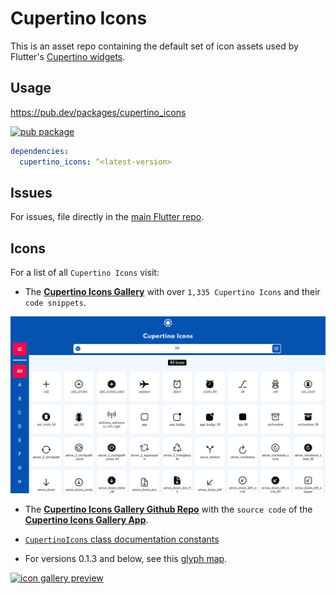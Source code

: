 # Cupertino Icons

This is an asset repo containing the default set of icon assets used by
Flutter's [Cupertino widgets](https://github.com/flutter/flutter/tree/master/packages/flutter/lib/src/cupertino).

## Usage

<https://pub.dev/packages/cupertino_icons>

[![pub package](https://img.shields.io/pub/v/cupertino_icons.svg)](https://pub.dev/packages/cupertino_icons)

```yaml
dependencies:
  cupertino_icons: ^<latest-version>
```

## Issues

For issues, file directly in the [main Flutter repo](https://github.com/flutter/flutter).

## Icons

For a list of all `Cupertino Icons` visit:

- The **[Cupertino Icons Gallery](https://cupertino.page.link/icons)** with over `1,335 Cupertino Icons` and their `code snippets`.

![Image of the Cupertino Icons Gallery App is here:](https://raw.githubusercontent.com/capps096github/cupertino_icons_gallery/master/web/images/cupertino_gallery_preview.png)

- The **[Cupertino Icons Gallery Github Repo](https://github.com/capps096github/cupertino_icons_gallery)** with the `source code` of the **[Cupertino Icons Gallery App](https://cupertino.page.link/icons)**.

- [`CupertinoIcons` class documentation constants](https://api.flutter.dev/flutter/cupertino/CupertinoIcons-class.html#constants)
- For versions 0.1.3 and below, see this [glyph map](https://raw.githubusercontent.com/flutter/packages/master/third_party/packages/cupertino_icons/map.png).

[![icon gallery preview](gallery_preview_1.0.0.png)](https://api.flutter.dev/flutter/cupertino/CupertinoIcons-class.html)
